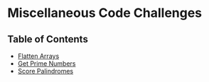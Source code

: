 # Miscellaneous Code Challenges

## Table of Contents

- [Flatten Arrays](flatten-arrays)
- [Get Prime Numbers](get-prime-numbers)
- [Score Palindromes](score-palindromes)
